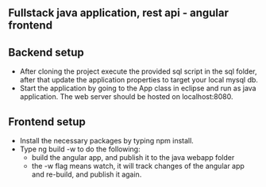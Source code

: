 ## Fullstack java application, rest api - angular frontend

## Backend setup
  
  * After cloning the project execute the provided sql script in the sql folder, after that update the application properties to target your local mysql db.
  * Start the application by going to the App class in eclipse and run as java application. The web server should be hosted on localhost:8080.

## Frontend setup

  * Install the necessary packages by typing npm install.
  * Type ng build -w to do the following:
    * build the angular app, and publish it to the java webapp folder
    * the -w flag means watch, it will track changes of the angular app and re-build, and publish it again.